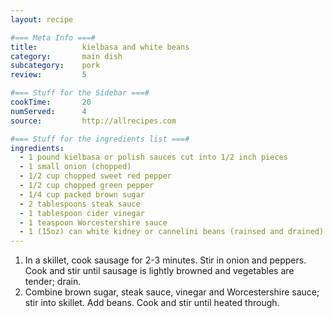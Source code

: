 ```yaml
---
layout: recipe

#=== Meta Info ===#
title: 			kielbasa and white beans
category:		main dish					
subcategory:	pork
review:			5

#=== Stuff for the Sidebar ===#
cookTime:		20
numServed:		4
source:			http://allrecipes.com

#=== Stuff for the ingredients list ===#
ingredients:
  - 1 pound kielbasa or polish sauces cut into 1/2 inch pieces
  - 1 small onion (chopped)
  - 1/2 cup chopped sweet red pepper
  - 1/2 cup chopped green pepper
  - 1/4 cup packed brown sugar
  - 2 tablespoons steak sauce
  - 1 tablespoon cider vinegar
  - 1 teaspoon Worcestershire sauce
  - 1 (15oz) can white kidney or cannelini beans (rainsed and drained)
---
```


1. In a skillet, cook sausage for 2-3 minutes. Stir in onion and peppers. Cook and stir until sausage is lightly browned and vegetables are tender; drain.
2. Combine brown sugar, steak sauce, vinegar and Worcestershire sauce; stir into skillet. Add beans. Cook and stir until heated through.
